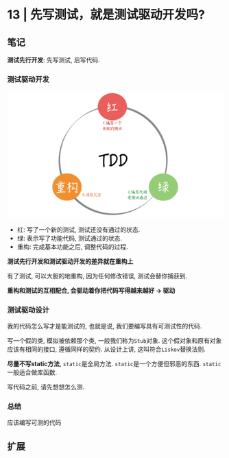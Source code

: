 # 13 | 先写测试，就是测试驱动开发吗?

## 笔记

**测试先行开发**: 先写测试, 后写代码.

### 测试驱动开发

![](./img/13_01.png)

* 红: 写了一个新的测试, 测试还没有通过的状态.
* 绿: 表示写了功能代码, 测试通过的状态.
* 重构: 完成基本功能之后, 调整代码的过程.

**测试先行开发和测试驱动开发的差异就在重构上**

有了测试, 可以大胆的地重构, 因为任何修改错误, 测试会替你捕获到.

**重构和测试的互相配合, 会驱动着你把代码写得越来越好 -> 驱动**

### 测试驱动设计

我的代码怎么写才是能测试的, 也就是说, 我们要编写具有可测试性的代码.

写一个假的类, 模拟被依赖那个类, 一般我们称为`Stub`对象. 这个假对象和原有对象应该有相同的接口, 遵循同样的契约. 从设计上讲, 这叫符合`Liskov`替换法则.

**尽量不写static方法**, `static`是全局方法. `static`是一个方便但邪恶的东西. `static`一般适合做库函数.

写代码之前, 请先想想怎么测.

### 总结 

应该编写可测的代码

## 扩展